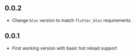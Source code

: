
## 0.0.2

* Change `bloc` version to match `flutter_bloc` requirements.

## 0.0.1

* First working version with basic hot reload support

